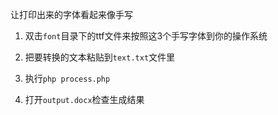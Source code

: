 让打印出来的字体看起来像手写


1. 双击`font`目录下的ttf文件来按照这3个手写字体到你的操作系统

2. 把要转换的文本粘贴到`text.txt`文件里

3. 执行`php process.php`

4. 打开`output.docx`检查生成结果